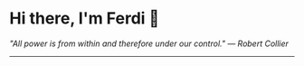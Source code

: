 <h1>Hi there, I'm Ferdi 👋</h1>

<p><em>
  "All power is from within and therefore under our control." — Robert Collier
</em></p>

---
